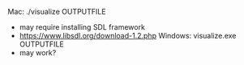 Mac: ./visualize OUTPUTFILE
 * may require installing SDL framework
 * https://www.libsdl.org/download-1.2.php
Windows: visualize.exe OUTPUTFILE
 * may work?
